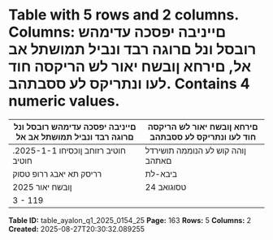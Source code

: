 # Table with 5 rows and 2 columns. Columns: םייניבה יפסכה עדימהש רובסל ונל םרוגה רבד ונביל תמושתל אב אל, םירחא ןובשח יאור לש הריקסה חוד לעו ונתריקס לע ססבתהב. Contains 4 numeric values.

| םייניבה יפסכה עדימהש רובסל ונל םרוגה רבד ונביל תמושתל אב אל | םירחא ןובשח יאור לש הריקסה חוד לעו ונתריקס לע ססבתהב |
|---|---|
| .2025-1-1 חוטיב רזוחב ןוכסיחו חוטיב | ןוהה קוש לע הנוממה תושירדל םאתהב | תויתוהמה תוניחבה לכמ | ךורע וניא ל"נה דרפנה |
| רריסק תא יאבג ררופ טסוק | ביבא-לת |
| ןובשח יאור 2025 | טסוגואב 24 |
| 3 - 119 |  |

**Table ID:** table_ayalon_q1_2025_0154_25
**Page:** 163
**Rows:** 5
**Columns:** 2
**Created:** 2025-08-27T20:30:32.089255
